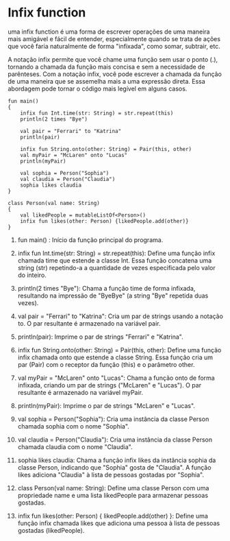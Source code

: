 # Infix function
uma infix function é uma forma de escrever operações de uma maneira mais amigável e fácil de entender, 
especialmente quando se trata de ações que você faria naturalmente de forma "infixada", como somar, subtrair, etc.

A notação infix permite que você chame uma função sem usar o ponto (.), tornando a chamada da função mais concisa 
e sem a necessidade de parênteses. Com a notação infix, você pode escrever a chamada da função de uma maneira que se
assemelha mais a uma expressão direta. Essa abordagem pode tornar o código mais legível em alguns casos.

    fun main()
    {
        infix fun Int.time(str: String) = str.repeat(this)
        println(2 times "Bye")
    
        val pair = "Ferrari" to "Katrina"
        println(pair)
    
        infix fun String.onto(other: String) = Pair(this, other)
        val myPair = "McLaren" onto "Lucas"
        println(myPair)
    
        val sophia = Person("Sophia")
        val claudia = Person("Claudia")
        sophia likes claudia
    }

    class Person(val name: String) 
    {
        val likedPeople = mutableListOf<Person>()
        infix fun likes(other: Person) {likedPeople.add(other)}
    }



 1. fun main() : Início da função principal do programa.

2. infix fun Int.time(str: String) = str.repeat(this): Define uma função infix chamada time que estende a classe Int.
 Essa função concatena uma string (str) repetindo-a a quantidade de vezes especificada pelo valor do inteiro.

3. println(2 times "Bye"): Chama a função time de forma infixada, resultando na impressão de "ByeBye"
(a string "Bye" repetida duas vezes).

4. val pair = "Ferrari" to "Katrina": Cria um par de strings usando a notação to. O par resultante é armazenado na variável pair.

5. println(pair): Imprime o par de strings "Ferrari" e "Katrina".

6. infix fun String.onto(other: String) = Pair(this, other): Define uma função infix chamada onto que estende a
 classe String. Essa função cria um par (Pair) com o receptor da função (this) e o parâmetro other.

7. val myPair = "McLaren" onto "Lucas": Chama a função onto de forma infixada, criando um par de strings
 ("McLaren" e "Lucas"). O par resultante é armazenado na variável myPair.

8. println(myPair): Imprime o par de strings "McLaren" e "Lucas".

9. val sophia = Person("Sophia"): Cria uma instância da classe Person chamada sophia com o nome "Sophia".

10. val claudia = Person("Claudia"): Cria uma instância da classe Person chamada claudia com o nome "Claudia".

11. sophia likes claudia: Chama a função infix likes da instância sophia da classe Person, indicando que
 "Sophia" gosta de "Claudia". A função likes adiciona "Claudia" à lista de pessoas gostadas por "Sophia".

12. class Person(val name: String): Define uma classe Person com uma propriedade name e uma
lista likedPeople para armazenar pessoas gostadas.

13. infix fun likes(other: Person) { likedPeople.add(other) }: Define uma função infix chamada likes que adiciona uma pessoa
 à lista de pessoas gostadas (likedPeople).

